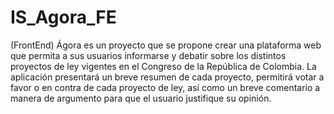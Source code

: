# IS_Agora_FE

(FrontEnd) Ágora es un proyecto que se propone crear una plataforma web que permita a sus usuarios informarse y debatir sobre los distintos proyectos de ley vigentes en el Congreso de la República de Colombia. La aplicación presentará un breve resumen de cada proyecto, permitirá votar a favor o en contra de cada proyecto de ley, así como un breve comentario a manera de argumento para que el usuario justifique su opinión.
